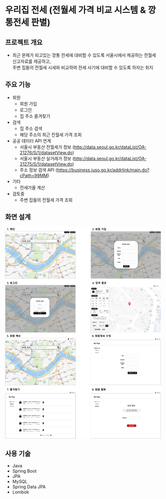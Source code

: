 # 우리집 전세 (전월세 가격 비교 시스템 & 깡통전세 판별)
## 프로젝트 개요
- 최근 문제가 되고있는 깡통 전세에 대비할 수 있도록 서울시에서 제공하는 전월세 신고자료를 제공하고, <br>
  주변 집들의 전월세 시세와 비교하여 전세 사기에 대비할 수 있도록 하자는 취지
## 주요 기능
- 회원
  - 회원 가입
  - 로그인
  - 집 주소 즐겨찾기
- 검색
  - 집 주소 검색
  - 해당 주소의 최근 전월세 가격 조회 
- 공공 데이터 API 연계
  - 서울시 부동산 전월세가 정보 (http://data.seoul.go.kr/dataList/OA-21276/S/1/datasetView.do)
  - 서울시 부동산 실거래가 정보 (http://data.seoul.go.kr/dataList/OA-21275/S/1/datasetView.do)
  - 주소 정보 검색 API (https://business.juso.go.kr/addrlink/main.do?cPath=99MM)
- 기타
  - 전세가율 계산
- 검토중
  - 주변 집들의 전월세 가격 조회
## 화면 설계
![](화면스텝.png)
![](화면스텝2.png)
## 사용 기술
- Java
- Spring Boot
- JPA
- MySQL
- Spring Data JPA
- Lombok


